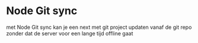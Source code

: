 #  Node Git sync
met Node Git sync kan je een next met git project updaten vanaf de git repo zonder dat de server voor een lange tijd offline gaat
